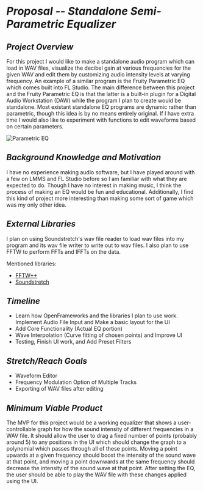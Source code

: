 # *Proposal -- Standalone Semi-Parametric Equalizer*



## *Project Overview*

For this project I would like to make a standalone audio program which can load in WAV files, visualize the decibel gain at various frequencies for the given WAV and edit them by customizing audio intensity levels at varying frequency. An example of a similar program is the Fruity Parametric EQ which comes built into FL Studio. The main difference between this project and the Fruity Parametric EQ is that the latter is a built-in plugin for a Digital Audio Workstation (DAW) while the program I plan to create would be standalone. Most existant standalone EQ programs are dynamic rather than parametric, though this idea is by no means entirely original. If I have extra time I would also like to experiment with functions to edit waveforms based on certain parameters.


  ![Parametric EQ](http://beatproduction.net/wp-content/uploads/2008/01/parametric-eq2.jpg)

## *Background Knowledge and Motivation*

I have no experience making audio software, but I have played around with a few on LMMS and FL Studio before so I am familiar with what they are expected to do. Though I have no interest in making music, I think the process of making an EQ would be fun and educational. Additionally, I find this kind of project more interesting than making some sort of game which was my only other idea. 

## *External Libraries*

I plan on using Soundstretch's wav file reader to load wav files into my program and its wav file writer to write out to wav files. I also plan to use FFTW to perform FFTs and IFFTs on the data. 


  Mentioned libraries:
* [FFTW++](https://sourceforge.net/projects/fftwpp/)
* [Soundstretch](https://www.surina.net/soundtouch/)

## *Timeline*

* Learn how OpenFrameworks and the libraries I plan to use work. Implement Audio File Input and Make a basic layout for the UI
* Add Core Functionality (Actual EQ portion)
* Wave Interpolation (Curve fitting of chosen points) and Improve UI 
* Testing, Finish UI work, and Add Preset Filters

## *Stretch/Reach Goals*

* Waveform Editor
* Frequency Modulation Option of Multiple Tracks
* Exporting of WAV files after editing

## *Minimum Viable Product*

The MVP for this project would be a working equalizer that shows a user-controllable graph for how the sound intensity of different frequencies in a WAV file. It should allow the user to drag a fixed number of points (probably around 5) to any positions in the UI which should change the graph to a polynomial which passes through all of these points. Moving a point upwards at a given frequency should boost the intensity of the sound wave at that point, and moving a point downwards at the same frequency should decrease the intensity of the sound wave at that point. After setting the EQ, the user should be able to play the WAV file with these changes applied using the UI. 